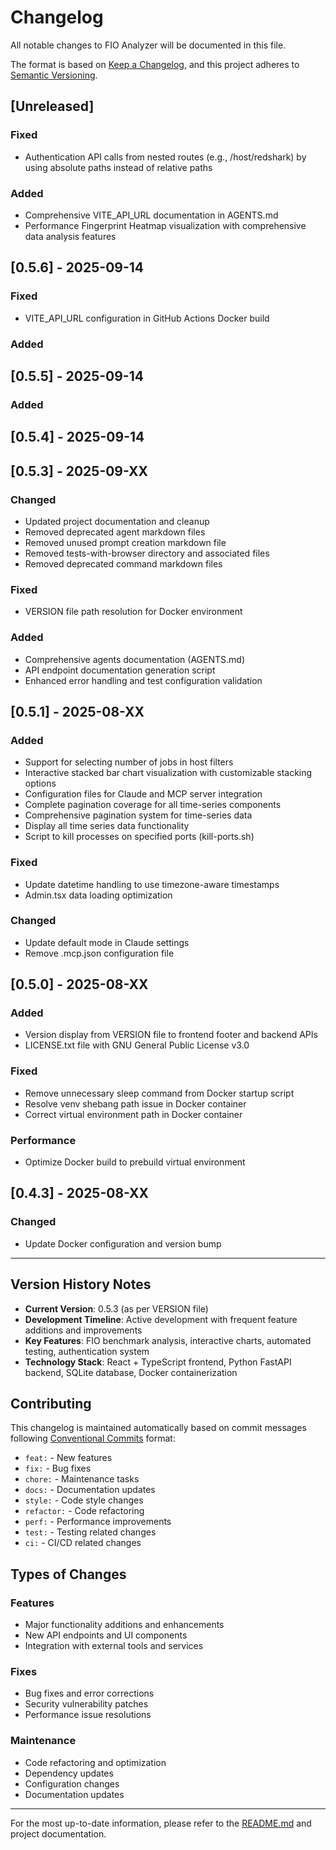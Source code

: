 # Changelog

All notable changes to FIO Analyzer will be documented in this file.

The format is based on [Keep a Changelog](https://keepachangelog.com/en/1.0.0/),
and this project adheres to [Semantic Versioning](https://semver.org/spec/v2.0.0.html).

## [Unreleased]

### Fixed
- Authentication API calls from nested routes (e.g., /host/redshark) by using absolute paths instead of relative paths

### Added
- Comprehensive VITE_API_URL documentation in AGENTS.md
- Performance Fingerprint Heatmap visualization with comprehensive data analysis features

## [0.5.6] - 2025-09-14

### Fixed
- VITE_API_URL configuration in GitHub Actions Docker build

### Added

## [0.5.5] - 2025-09-14

### Added

## [0.5.4] - 2025-09-14

## [0.5.3] - 2025-09-XX

### Changed
- Updated project documentation and cleanup
- Removed deprecated agent markdown files
- Removed unused prompt creation markdown file
- Removed tests-with-browser directory and associated files
- Removed deprecated command markdown files

### Fixed
- VERSION file path resolution for Docker environment

### Added
- Comprehensive agents documentation (AGENTS.md)
- API endpoint documentation generation script
- Enhanced error handling and test configuration validation

## [0.5.1] - 2025-08-XX

### Added
- Support for selecting number of jobs in host filters
- Interactive stacked bar chart visualization with customizable stacking options
- Configuration files for Claude and MCP server integration
- Complete pagination coverage for all time-series components
- Comprehensive pagination system for time-series data
- Display all time series data functionality
- Script to kill processes on specified ports (kill-ports.sh)

### Fixed
- Update datetime handling to use timezone-aware timestamps
- Admin.tsx data loading optimization

### Changed
- Update default mode in Claude settings
- Remove .mcp.json configuration file

## [0.5.0] - 2025-08-XX

### Added
- Version display from VERSION file to frontend footer and backend APIs
- LICENSE.txt file with GNU General Public License v3.0

### Fixed
- Remove unnecessary sleep command from Docker startup script
- Resolve venv shebang path issue in Docker container
- Correct virtual environment path in Docker container

### Performance
- Optimize Docker build to prebuild virtual environment

## [0.4.3] - 2025-08-XX

### Changed
- Update Docker configuration and version bump

---

## Version History Notes

- **Current Version**: 0.5.3 (as per VERSION file)
- **Development Timeline**: Active development with frequent feature additions and improvements
- **Key Features**: FIO benchmark analysis, interactive charts, automated testing, authentication system
- **Technology Stack**: React + TypeScript frontend, Python FastAPI backend, SQLite database, Docker containerization

## Contributing

This changelog is maintained automatically based on commit messages following [Conventional Commits](https://conventionalcommits.org/) format:

- `feat:` - New features
- `fix:` - Bug fixes
- `chore:` - Maintenance tasks
- `docs:` - Documentation updates
- `style:` - Code style changes
- `refactor:` - Code refactoring
- `perf:` - Performance improvements
- `test:` - Testing related changes
- `ci:` - CI/CD related changes

## Types of Changes

### Features
- Major functionality additions and enhancements
- New API endpoints and UI components
- Integration with external tools and services

### Fixes
- Bug fixes and error corrections
- Security vulnerability patches
- Performance issue resolutions

### Maintenance
- Code refactoring and optimization
- Dependency updates
- Configuration changes
- Documentation updates

---

For the most up-to-date information, please refer to the [README.md](README.md) and project documentation.

